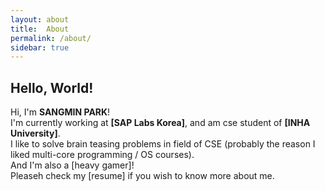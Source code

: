 ```yaml
---
layout: about
title:  About
permalink: /about/
sidebar: true 
---
```

## Hello, World!

Hi, I'm **SANGMIN PARK**!<br>
I'm currently working at **[SAP Labs Korea]**, and am cse student of **[INHA University]**.<br>
I like to solve brain teasing problems in field of CSE (probably the reason I liked multi-core programming / OS courses).<br>
And I'm also a [heavy gamer]!<br>
Pleaseh check my [resume] if you wish to know more about me.